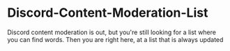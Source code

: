 # Discord-Content-Moderation-List
Discord content moderation is out, but you're still looking for a list where you can find words. Then you are right here, at a list that is always updated

